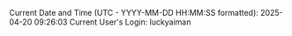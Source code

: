 Current Date and Time (UTC - YYYY-MM-DD HH:MM:SS formatted): 2025-04-20 09:26:03
Current User's Login: luckyaiman
